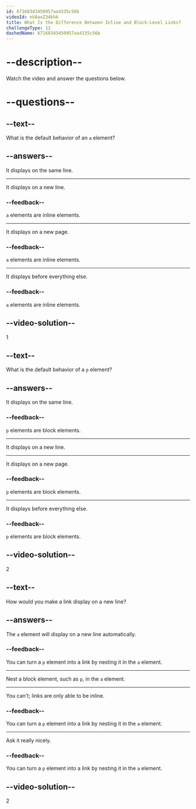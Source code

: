 ```yaml
---
id: 67168343450957aa4335c56b
videoId: nVAaxZ34khk
title: What Is the Difference Between Inline and Block-Level Links?
challengeType: 11
dashedName: 67168343450957aa4335c56b
---
```


# --description--

Watch the video and answer the questions below.

# --questions--

## --text--

What is the default behavior of an `a` element?

## --answers--

It displays on the same line.

---

It displays on a new line.

### --feedback--

`a` elements are inline elements.

---

It displays on a new page.

### --feedback--

`a` elements are inline elements.

---

It displays before everything else.

### --feedback--

`a` elements are inline elements.

## --video-solution--

1

## --text--

What is the default behavior of a `p` element?

## --answers--

It displays on the same line.

### --feedback--

`p` elements are block elements.

---

It displays on a new line.

---

It displays on a new page.

### --feedback--

`p` elements are block elements.

---

It displays before everything else.

### --feedback--

`p` elements are block elements.

## --video-solution--

2

## --text--

How would you make a link display on a new line?

## --answers--

The `a` element will display on a new line automatically.

### --feedback--

You can turn a `p` element into a link by nesting it in the `a` element.

---

Nest a block element, such as `p`, in the `a` element.

---

You can't; links are only able to be inline.

### --feedback--

You can turn a `p` element into a link by nesting it in the `a` element.

---

Ask it really nicely.

### --feedback--

You can turn a `p` element into a link by nesting it in the `a` element.

## --video-solution--

2
